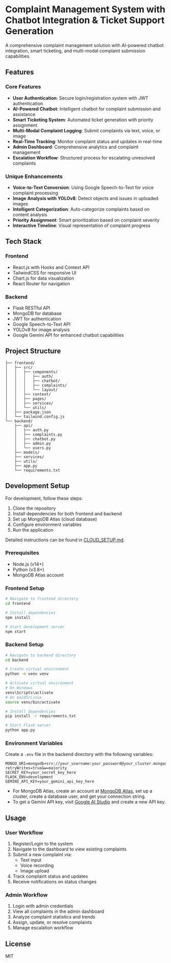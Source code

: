 # Complaint Management System with Chatbot Integration & Ticket Support Generation

A comprehensive complaint management solution with AI-powered chatbot integration, smart ticketing, and multi-modal complaint submission capabilities.

## Features

### Core Features

- **User Authentication**: Secure login/registration system with JWT authentication
- **AI-Powered Chatbot**: Intelligent chatbot for complaint submission and assistance
- **Smart Ticketing System**: Automated ticket generation with priority assignment
- **Multi-Modal Complaint Logging**: Submit complaints via text, voice, or image
- **Real-Time Tracking**: Monitor complaint status and updates in real-time
- **Admin Dashboard**: Comprehensive analytics and complaint management
- **Escalation Workflow**: Structured process for escalating unresolved complaints

### Unique Enhancements

- **Voice-to-Text Conversion**: Using Google Speech-to-Text for voice complaint processing
- **Image Analysis with YOLOv8**: Detect objects and issues in uploaded images
- **Intelligent Categorization**: Auto-categorize complaints based on content analysis
- **Priority Assignment**: Smart prioritization based on complaint severity
- **Interactive Timeline**: Visual representation of complaint progress

## Tech Stack

### Frontend
- React.js with Hooks and Context API
- TailwindCSS for responsive UI
- Chart.js for data visualization
- React Router for navigation

### Backend
- Flask RESTful API
- MongoDB for database
- JWT for authentication
- Google Speech-to-Text API
- YOLOv8 for image analysis
- Google Gemini API for enhanced chatbot capabilities

## Project Structure

```
├── frontend/
│   ├── src/
│   │   ├── components/
│   │   │   ├── auth/
│   │   │   ├── chatbot/
│   │   │   ├── complaints/
│   │   │   └── layout/
│   │   ├── context/
│   │   ├── pages/
│   │   ├── services/
│   │   └── utils/
│   ├── package.json
│   └── tailwind.config.js
└── backend/
    ├── api/
    │   ├── auth.py
    │   ├── complaints.py
    │   ├── chatbot.py
    │   ├── admin.py
    │   └── users.py
    ├── models/
    ├── services/
    ├── utils/
    ├── app.py
    └── requirements.txt
```

## Development Setup

For development, follow these steps:

1. Clone the repository
2. Install dependencies for both frontend and backend
3. Set up MongoDB Atlas (cloud database)
4. Configure environment variables
5. Run the application

Detailed instructions can be found in [CLOUD_SETUP.md](CLOUD_SETUP.md).

### Prerequisites
- Node.js (v14+)
- Python (v3.8+)
- MongoDB Atlas account

### Frontend Setup

```bash
# Navigate to frontend directory
cd frontend

# Install dependencies
npm install

# Start development server
npm start
```

### Backend Setup

```bash
# Navigate to backend directory
cd backend

# Create virtual environment
python -m venv venv

# Activate virtual environment
# On Windows
venv\Scripts\activate
# On macOS/Linux
source venv/bin/activate

# Install dependencies
pip install -r requirements.txt

# Start Flask server
python app.py
```

### Environment Variables

Create a `.env` file in the backend directory with the following variables:

```
MONGO_URI=mongodb+srv://your_username:your_password@your_cluster.mongodb.net/complaint_system?retryWrites=true&w=majority
SECRET_KEY=your_secret_key_here
FLASK_ENV=development
GEMINI_API_KEY=your_gemini_api_key_here
```

- For MongoDB Atlas, create an account at [MongoDB Atlas](https://www.mongodb.com/cloud/atlas/register), set up a cluster, create a database user, and get your connection string.
- To get a Gemini API key, visit [Google AI Studio](https://makersuite.google.com/app/apikey) and create a new API key.

## Usage

### User Workflow

1. Register/Login to the system
2. Navigate to the dashboard to view existing complaints
3. Submit a new complaint via:
   - Text input
   - Voice recording
   - Image upload
4. Track complaint status and updates
5. Receive notifications on status changes

### Admin Workflow

1. Login with admin credentials
2. View all complaints in the admin dashboard
3. Analyze complaint statistics and trends
4. Assign, update, or resolve complaints
5. Manage escalation workflow

## License

MIT